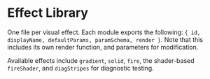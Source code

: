 # Effect Library

One file per visual effect. Each module exports the following:
`{ id, displayName, defaultParams, paramSchema, render }`.
Note that this includes its own render function, and parameters for modification.

Available effects include `gradient`, `solid`, `fire`, the shader-based `fireShader`, and `diagStripes` for diagnostic testing.